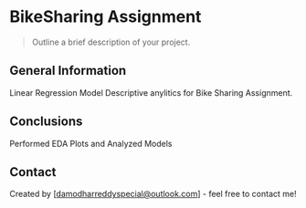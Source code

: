 # BikeSharing Assignment
> Outline a brief description of your project.



## General Information
Linear Regression Model Descriptive anylitics for Bike Sharing Assignment.



## Conclusions
Performed EDA
Plots and Analyzed Models


## Contact
Created by [damodharreddyspecial@outlook.com] - feel free to contact me!

